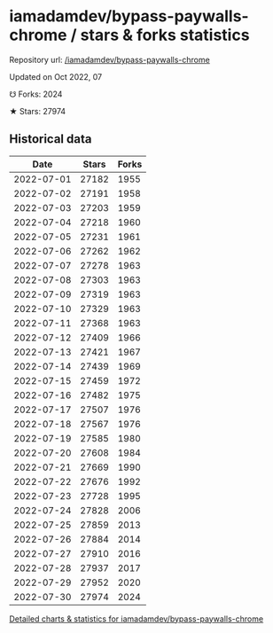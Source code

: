 # iamadamdev/bypass-paywalls-chrome / stars & forks statistics

Repository url: [/iamadamdev/bypass-paywalls-chrome](https://github.com/iamadamdev/bypass-paywalls-chrome)

Updated on Oct 2022, 07

☋ Forks: 2024

★ Stars: 27974

## Historical data
| Date | Stars | Forks |
|------|-------|-------|
| 2022-07-01 | 27182 | 1955 | 
| 2022-07-02 | 27191 | 1958 | 
| 2022-07-03 | 27203 | 1959 | 
| 2022-07-04 | 27218 | 1960 | 
| 2022-07-05 | 27231 | 1961 | 
| 2022-07-06 | 27262 | 1962 | 
| 2022-07-07 | 27278 | 1963 | 
| 2022-07-08 | 27303 | 1963 | 
| 2022-07-09 | 27319 | 1963 | 
| 2022-07-10 | 27329 | 1963 | 
| 2022-07-11 | 27368 | 1963 | 
| 2022-07-12 | 27409 | 1966 | 
| 2022-07-13 | 27421 | 1967 | 
| 2022-07-14 | 27439 | 1969 | 
| 2022-07-15 | 27459 | 1972 | 
| 2022-07-16 | 27482 | 1975 | 
| 2022-07-17 | 27507 | 1976 | 
| 2022-07-18 | 27567 | 1976 | 
| 2022-07-19 | 27585 | 1980 | 
| 2022-07-20 | 27608 | 1984 | 
| 2022-07-21 | 27669 | 1990 | 
| 2022-07-22 | 27676 | 1992 | 
| 2022-07-23 | 27728 | 1995 | 
| 2022-07-24 | 27828 | 2006 | 
| 2022-07-25 | 27859 | 2013 | 
| 2022-07-26 | 27884 | 2014 | 
| 2022-07-27 | 27910 | 2016 | 
| 2022-07-28 | 27937 | 2017 | 
| 2022-07-29 | 27952 | 2020 | 
| 2022-07-30 | 27974 | 2024 | 


[Detailed charts & statistics for iamadamdev/bypass-paywalls-chrome](https://reviewgithub.com/rep/iamadamdev/bypass-paywalls-chrome)
